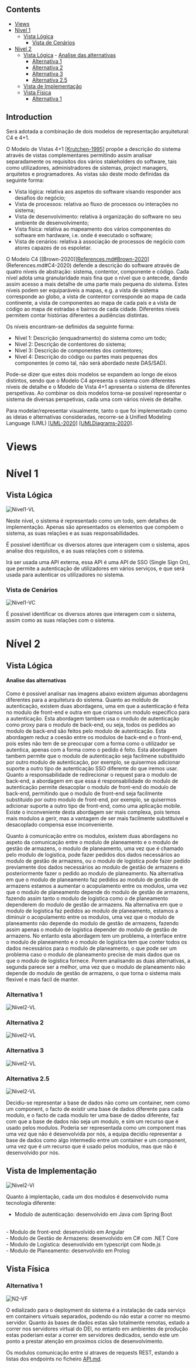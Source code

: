 ###

## Contents

- [Views](#views)
- [Nível 1](#nível-1)
	- [Vista Lógica](#vista-lógica)
		- [Vista de Cenários](#vista-de-cenários)
- [Nível 2](#nível-2)
	- [Vista Lógica](#vista-lógica-1)
			- [Analise das alternativas](#analise-das-alternativas)
		- [Alternativa 1](#alternativa-1)
		- [Alternativa 2](#alternativa-2)
		- [Alternativa 3](#alternativa-3)
		- [Alternativa 2.5](#alternativa-25)
	- [Vista de Implementação](#vista-de-implementação)
	- [Vista Física](#vista-física)
		- [Alternativa 1](#alternativa-1-1)

## Introduction

Será adotada a combinação de dois modelos de representação arquitetural: C4 e 4+1.

O Modelo de Vistas 4+1 [[Krutchen-1995]](References.md#Kruchten-1995) propõe a descrição do sistema através de vistas complementares permitindo assim analisar separadamente os requisitos dos vários stakeholders do software, tais como utilizadores, administradores de sistemas, project managers, arquitetos e programadores. As vistas são deste modo definidas da seguinte forma:

- Vista lógica: relativa aos aspetos do software visando responder aos desafios do negócio;
- Vista de processos: relativa ao fluxo de processos ou interações no sistema;
- Vista de desenvolvimento: relativa à organização do software no seu ambiente de desenvolvimento;
- Vista física: relativa ao mapeamento dos vários componentes do software em hardware, i.e. onde é executado o software;
- Vista de cenários: relativa à associação de processos de negócio com atores capazes de os espoletar.

O Modelo C4 [[Brown-2020]][References.md#Brown-2020]([C4-2020)](References.md#C4-2020) defende a descrição do software através de quatro níveis de abstração: sistema, contentor, componente e código. Cada nível adota uma granularidade mais fina que o nível que o antecede, dando assim acesso a mais detalhe de uma parte mais pequena do sistema. Estes níveis podem ser equiparáveis a mapas, e.g. a vista de sistema corresponde ao globo, a vista de contentor corresponde ao mapa de cada continente, a vista de componentes ao mapa de cada país e a vista de código ao mapa de estradas e bairros de cada cidade.
Diferentes níveis permitem contar histórias diferentes a audiências distintas.

Os níveis encontram-se definidos da seguinte forma:

- Nível 1: Descrição (enquadramento) do sistema como um todo;
- Nível 2: Descrição de contentores do sistema;
- Nível 3: Descrição de componentes dos contentores;
- Nível 4: Descrição do código ou partes mais pequenas dos componentes (e como tal, não será abordado neste DAS/SAD).

Pode-se dizer que estes dois modelos se expandem ao longo de eixos distintos, sendo que o Modelo C4 apresenta o sistema com diferentes níveis de detalhe e o Modelo de Vista 4+1 apresenta o sistema de diferentes perspetivas. Ao combinar os dois modelos torna-se possível representar o sistema de diversas perspetivas, cada uma com vários níveis de detalhe.

Para modelar/representar visualmente, tanto o que foi implementado como as ideias e alternativas consideradas, recorre-se à Unified Modeling Language (UML) [[UML-2020]](References.md#UML-2020) [[UMLDiagrams-2020]](References.md#UMLDiagrams-2020).

# Views

# Nível 1

## Vista Lógica

![Nivel1-VL](Artifacts/VL_N1.svg)

Neste nível, o sistema é representado como um todo, sem detalhes de implementação. Apenas são apresentados os elementos que compõem o sistema, as suas relações e as suas responsabilidades.

É possivel identificar os diversos atores que interagem com o sistema, apos analise dos requisitos, e as suas relações com o sistema.

Irá ser usada uma API externa, essa API é uma API de SSO (Single Sign On), que permite a autenticação de utilizadores em vários serviços, e que será usada para autenticar os utilizadores no sistema.

### Vista de Cenários

![Nivel1-VC](Artifacts/VC_N1.svg)

É possivel identificar os diversos atores que interagem com o sistema, assim como as suas relações com o sistema.

# Nível 2

## Vista Lógica

#### Analise das alternativas

Como é possivel analisar nas imagens abaixo existem algumas abordagens diferentes para a arquitetura do sistema.
Quanto ao moldulo de autenticação, existem duas abordagens, uma em que a autenticação é feita no modulo de front-end  e outra em que criamos um modulo especifico para a autenticação. Esta abordagem tambem usa o modulo de autenticação como proxy para o modulo de back-end, ou seja, todos os pedidos ao modulo de back-end são feitos pelo modulo de autenticação. Esta abordagem reduz a coesão entre os modulos de back-end e o front-end, pois estes não tem de se preocupar com a forma como o utilizador se autentica, apenas com a forma como o pedido é feito. Esta abordagem tambem permite que o modulo de autenticação seja facilmene substituido por outro modulo de autenticação, por exemplo, se quisermos adicionar suporte a outro tipo de autenticação SSO diferente do que iremos usar. Quanto a responsabilidade de redirecionar o request para o modulo de back-end, a abordagem em que essa é responsabilidade do modulo de autenticação permite desacoplar o modulo de front-end do modulo de back-end, permitindo que o modulo de front-end seja facilmente substituido por outro modulo de front-end, por exemplo, se quisermos adicionar suporte a outro tipo de front-end, como uma aplicação mobile. Existe o inconveniente desta abordagem ser mais complexa, pois temos mais modulos a gerir, mas a vantagem de ser mais facilmente substituivel e desacoplado compensa esse inconveniente.

Quanto á comunicação entre os modulos, existem duas abordagens no aspeto da comunicação entre o modulo de planeamento e o modulo de gestão de armazens, o modulo de planeamento, uma vez que é chamado pelo modulo de logistica, pode fazer pedidos dos dados necessários ao modulo de gestão de armazens, ou o modulo de logistica pode fazer pedido previamente dos dados necessários ao modulo de gestão de armazens e posteriormente fazer o pedido ao modulo de planeamento. Na alternativa em que o modulo de planeamento faz pedidos ao modulo de gestão de armazens estamos a aumentar o acopulamento entre os modulos, uma vez que o modulo de planeamento depende do modulo de gestão de armazens, fazendo assim tanto o modulo de logistica como o de planeamento dependerem do modulo de gestão de armazens. Na alternativa em que o modulo de logistica faz pedidos ao modulo de planeamento, estamos a diminuir o acopulamento entre os modulos, uma vez que o modulo de planeamento não depende do modulo de gestão de armazens, fazendo assim apenas o modulo de logistica depender do modulo de gestão de armazens. No entanto esta abordagem tem um problema, a interface entre o modulo de planeamento e o modulo de logistica tem que conter todos os dados necessários para o modulo de planeamento, o que pode ser um problema caso o modulo de planeamento precise de mais dados que os que o modulo de logistica fornece. Porem analisando as duas alternativas, a segunda parece ser a melhor, uma vez que o modulo de planeamento não depende do modulo de gestão de armazens, o que torna o sistema mais flexivel e mais facil de manter.

### Alternativa 1

![Nivel2-VL](Artifacts/VL_N2_alt1.svg)

### Alternativa 2

![Nivel2-VL](Artifacts/VL_N2_alt2.svg)

### Alternativa 3

![Nivel2-VL](Artifacts/VL_N2_alt3.svg)

### Alternativa 2.5

![Nivel2-VL](Artifacts/VL_N2.5.svg)

Decidiu-se representar a base de dados não como um container, nem como um component, o facto de existir uma base de dados diferente para cada modulo, e o facto de cada modulo ter uma base de dados diferente, faz com que a base de dados não seja um modulo, e sim um recurso que é usado pelos modulos. Poderia ser representada como um component mas uma vez que não é  desenvolvida por nós, a equipa decidiu representar a base de dados como algo intermedio entre um container e um component, uma vez que é um recurso que é usado pelos modulos, mas que não é desenvolvido por nós.

## Vista de Implementação

![Nivel2-VI](Artifacts/VI_N2.svg)

Quanto á implentação, cada um dos modulos é desenvolvido numa tecnologia diferente:
<br>
- Modulo de autenticação: desenvolvido em Java com Spring Boot
<br>
- Modulo de front-end: desenvolvido em Angular
<br>
- Modulo de Gestão de Armazens: desenvolvido em C# com .NET Core
<br>
- Modulo de Logistica: desenvolvido em typescript com Node.js
<br>
- Modulo de Planeamento: desenvolvido em Prolog

## Vista Física

### Alternativa 1

![N2-VF](Artifacts/VF_N2.svg)

O edializado para o deployment do sistema é a instalação de cada serviço em containers virtuais separados, podendo ou não estar a correr no mesmo servidor. Quanto ás bases de dados estas são totalmente remotas, estado a correr nos servidores virtual do DEI, no entanto em ambientes de produção estas poderiam estar a correr em servidores dedicados, sendo este um ponto a prestar atenção em proximos ciclos de desenvolvimento.

Os modulos comunicação entre si atraves de requests REST, estando a listas dos endpoints no ficheiro [API.md](APIList.md).